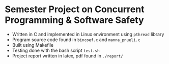 # Semester Project on Concurrent Programming &amp; Software Safety
- Written in C and implemented in Linux environment using `pthread` library
- Program source code found in `bincoef.c` and `manna_pnueli.c`
- Built using Makefile
- Testing done with the bash script `test.sh`
- Project report written in latex, pdf found in `./report/`
